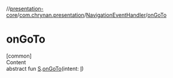 //[presentation-core](../../../index.md)/[com.chrynan.presentation](../index.md)/[NavigationEventHandler](index.md)/[onGoTo](on-go-to.md)



# onGoTo  
[common]  
Content  
abstract fun [S](index.md).[onGoTo](on-go-to.md)(intent: [I](index.md))  



